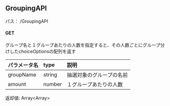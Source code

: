 ## GroupingAPI
パス： /GroupingAPI

#### GET
グループ名と１グループあたりの人数を指定すると、その人数ごとにグループ分けしたchoiceOptionsの配列を返す

| パラメータ名 | type   | 説明                     |
|:-------------|:-------|:-------------------------|
| groupName    | string | 抽選対象のグループの名前 |
| amount       | number | １グループあたりの人数   |

返却値: Array<Array<choiceOptions>>
